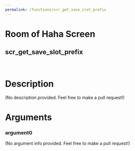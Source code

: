 ```yaml
---
permalink: /functions/scr_get_save_slot_prefix
---
```

# Room of Haha Screen  
## scr_get_save_slot_prefix  
&nbsp;  
# Description  
(No description provided. Feel free to make a pull request!) 
&nbsp;  
# Arguments
### argument0
(No argument info provided. Feel free to make a pull request!)
&nbsp;  


